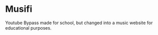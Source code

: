 # Musifi
Youtube Bypass made for school, but changed into a music website for educational purposes.
